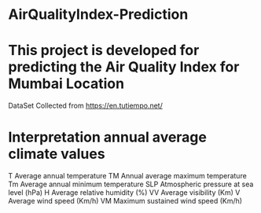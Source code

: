 # AirQualityIndex-Prediction

# This project is developed for predicting the Air Quality Index for Mumbai Location

DataSet Collected from https://en.tutiempo.net/

# Interpretation annual average climate values
T	Average annual temperature
TM	Annual average maximum temperature
Tm	Average annual minimum temperature
SLP Atmospheric pressure at sea level (hPa)
H Average relative humidity (%)
VV Average visibility (Km)
V Average wind speed (Km/h)
VM Maximum sustained wind speed (Km/h)
